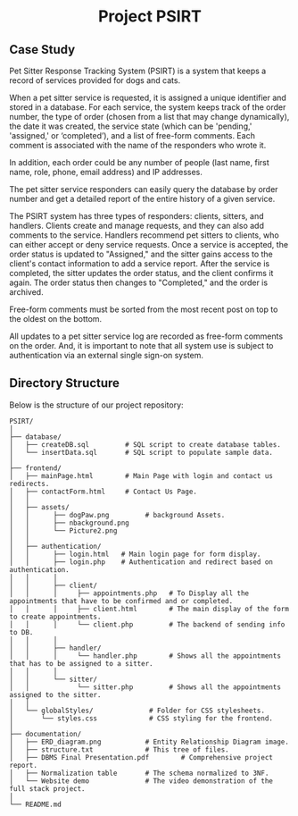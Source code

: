 
<h1 align="center"> Project PSIRT </h1>

## Case Study

<p align="left"> Pet Sitter Response Tracking System (PSIRT) is a system that keeps a record of services provided for dogs and cats. </p>

When a pet sitter service is requested, it is assigned a unique identifier and stored in a database. For each service, the system keeps track of the order number, the type of order (chosen from a list that may change dynamically), the date it was created, the service state (which can be 'pending,' 'assigned,' or ‘completed’), and a list of free-form comments. Each comment is associated with the name of the responders who wrote it.

In addition, each order could be any number of people (last name, first name, role, phone, email address) and IP addresses.

The pet sitter service responders can easily query the database by order number and get a detailed report of the entire history of a given service.

The PSIRT system has three types of responders: clients, sitters, and handlers. Clients create and manage requests, and they can also add comments to the service. Handlers recommend pet sitters to clients, who can either accept or deny service requests. Once a service is accepted, the order status is updated to "Assigned," and the sitter gains access to the client's contact information to add a service report. After the service is completed, the sitter updates the order status, and the client confirms it again. The order status then changes to "Completed," and the order is archived.

Free-form comments must be sorted from the most recent post on top to the oldest on the bottom.

All updates to a pet sitter service log are recorded as free-form comments on the order. And, it is important to note that all system use is subject to authentication via an external single sign-on system.

## Directory Structure

Below is the structure of our project repository:

```
PSIRT/
│
├── database/
│   ├── createDB.sql         # SQL script to create database tables.
│   └── insertData.sql       # SQL script to populate sample data.
│
├── frontend/
│   ├── mainPage.html        # Main Page with login and contact us redirects.
│   ├── contactForm.html     # Contact Us Page.
│   │
│   ├── assets/
│   │      ├── dogPaw.png         # background Assets.
│   │      ├── nbackground.png     
│   │      └── Picture2.png        
│   │
│   ├── authentication/
│   │      ├── login.html   # Main login page for form display.
│   │      ├── login.php    # Authentication and redirect based on authentication.
│   │      │
│   │      ├── client/
│   │      │     ├── appointments.php   # To Display all the appointments that have to be confirmed and or completed.
│   │      │     ├── client.html        # The main display of the form to create appointments.
│   │      │     └── client.php         # The backend of sending info to DB.
│   │      │
│   │      ├── handler/
│   │      │     └── handler.php        # Shows all the appointments that has to be assigned to a sitter.
│   │      │
│   │      └── sitter/
│   │            └── sitter.php         # Shows all the appointments assigned to the sitter. 
│   │
│   └── globalStyles/              # Folder for CSS stylesheets.
│       └── styles.css             # CSS styling for the frontend.
│
├── documentation/
│   ├── ERD_diagram.png           # Entity Relationship Diagram image.
│   ├── structure.txt             # This tree of files.
│   ├── DBMS Final Presentation.pdf        # Comprehensive project report.
│   ├── Normalization table       # The schema normalized to 3NF. 
│   └── Website demo              # The video demonstration of the full stack project.
│
└── README.md
```

